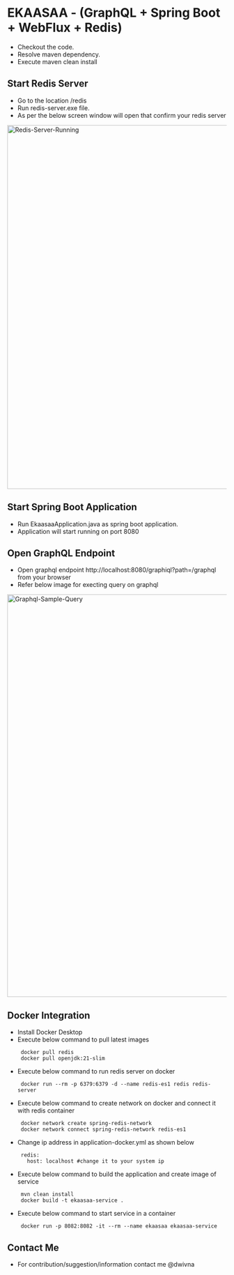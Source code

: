 # EKAASAA - (GraphQL + Spring Boot + WebFlux + Redis)

- Checkout the code.
- Resolve maven dependency.
- Execute maven clean install 

## Start Redis Server

- Go to the location /redis
- Run redis-server.exe file.
- As per the below screen window will open that confirm your redis server 

<img width="835" alt="Redis-Server-Running" src="https://github.com/dwivna/ekaasaa/assets/22236663/af45db82-3eae-4092-b7d7-bac598904432">

## Start Spring Boot Application

- Run EkaasaaApplication.java as spring boot application.
- Application will start running on port 8080

## Open GraphQL Endpoint

- Open graphql endpoint http://localhost:8080/graphiql?path=/graphql from your browser
- Refer below image for execting query on graphql

<img width="924" alt="Graphql-Sample-Query" src="https://github.com/dwivna/ekaasaa/assets/22236663/fa0d8aa3-9550-400a-bcf1-d3ab002fed7b">

## Docker Integration

- Install Docker Desktop
- Execute below command to pull latest images
  ```
   docker pull redis
   docker pull openjdk:21-slim
  
  ```
- Execute below command to run redis server on docker
  ```
   docker run --rm -p 6379:6379 -d --name redis-es1 redis redis-server
  ```
- Execute below command to create network on docker and connect it with redis container
  ```
   docker network create spring-redis-network
   docker network connect spring-redis-network redis-es1
  ``` 
- Change ip address in application-docker.yml as shown below
  ```
   redis:
     host: localhost #change it to your system ip
  ```
- Execute below command to build the application and create image of service
  ```
   mvn clean install
   docker build -t ekaasaa-service .
  ```    
- Execute below command to start service in a container
  ```
   docker run -p 8082:8082 -it --rm --name ekaasaa ekaasaa-service
  ``` 

## Contact Me

- For contribution/suggestion/information contact me @dwivna
